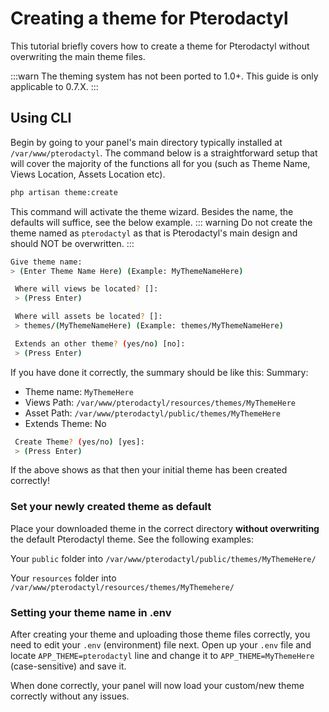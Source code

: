 # Creating a theme for Pterodactyl
This tutorial briefly covers how to create a theme for Pterodactyl without overwriting the main theme files.

:::warn
The theming system has not been ported to 1.0+. This guide is only applicable to 0.7.X.
:::

## Using CLI
Begin by going to your panel's main directory typically installed at `/var/www/pterodactyl`. The command below is a straightforward setup that will cover
the majority of the functions all for you (such as Theme Name, Views Location, Assets Location etc).
                                                                                                               
``` bash
php artisan theme:create
```
This command will activate the theme wizard. Besides the name, the defaults will suffice, see the below example.
::: warning Do not create the theme named as `pterodactyl` as that is Pterodactyl's main design and should NOT be overwritten.
:::
``` bash
Give theme name:
> (Enter Theme Name Here) (Example: MyThemeNameHere)

 Where will views be located? []:
 > (Press Enter)

 Where will assets be located? []:
 > themes/(MyThemeNameHere) (Example: themes/MyThemeNameHere)

 Extends an other theme? (yes/no) [no]:
 > (Press Enter)
```

If you have done it correctly, the summary should be like this:
Summary:
- Theme name: `MyThemeHere`
- Views Path: `/var/www/pterodactyl/resources/themes/MyThemeHere`
- Asset Path: `/var/www/pterodactyl/public/themes/MyThemeHere`
- Extends Theme: No

```bash
 Create Theme? (yes/no) [yes]:
 > (Press Enter)
```

If the above shows as that then your initial theme has been created correctly!

### Set your newly created theme as default
Place your downloaded theme in the correct directory **without overwriting** the default Pterodactyl theme. See the following examples:

Your `public` folder into `/var/www/pterodactyl/public/themes/MyThemeHere/`

Your `resources` folder into `/var/www/pterodactyl/resources/themes/MyThemehere/`

### Setting your theme name in .env
After creating your theme and uploading those theme files correctly, you need to edit your `.env` (environment) file next.
Open up your `.env` file and locate `APP_THEME=pterodactyl` line and change it to `APP_THEME=MyThemeHere` (case-sensitive) and save it.

When done correctly, your panel will now load your custom/new theme correctly without any issues.
